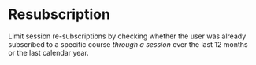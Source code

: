 Resubscription
==============

Limit session re-subscriptions by checking whether the user was already 
subscribed to a specific course *through a session* over the last 12 
months or the last calendar year.
